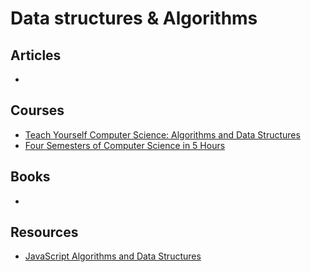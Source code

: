 # Data structures & Algorithms

## Articles

-

## Courses

- [Teach Yourself Computer Science: Algorithms and Data Structures](https://teachyourselfcs.com/#algorithms)
- [Four Semesters of Computer Science in 5 Hours](https://frontendmasters.com/courses/computer-science/)

## Books

-

## Resources

- [JavaScript Algorithms and Data Structures](https://github.com/trekhleb/javascript-algorithms)
